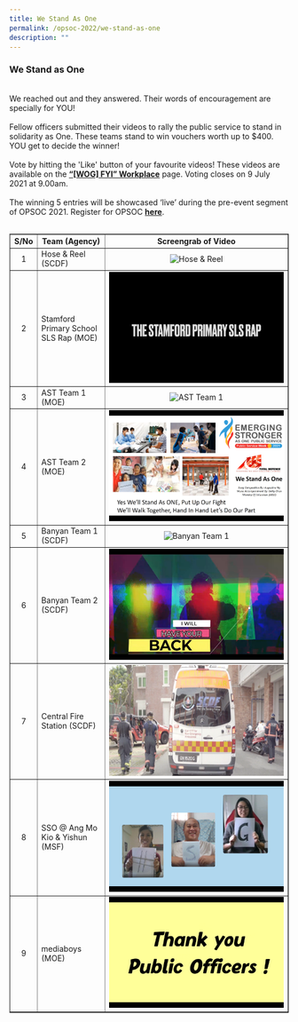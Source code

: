 ```yaml
---
title: We Stand As One
permalink: /opsoc-2022/we-stand-as-one
description: ""
---
```


### We Stand as One
<br>
We reached out and they answered. Their words of encouragement are specially for YOU!<br>
<br>
Fellow officers submitted their videos to rally the public service to stand in solidarity as One. These teams stand to win vouchers worth up to $400. YOU get to decide the winner!<br>
<br>
Vote by hitting the 'Like' button of your favourite videos! These videos are available on the <a href="https://onepublicservice.workplace.com/groups/wogfyi/permalink/2881982702066927/"><b>“[WOG] FYI” Workplace</b></a> page. Voting closes on 9 July 2021 at 9.00am.<br>
<br>
The winning 5 entries will be showcased ‘live’ during the pre-event segment of OPSOC 2021. Register for OPSOC <a href="https://go.gov.sg/opsoc2021registration"><b>here</b></a>.<br>
<br>
<table width="100%" border="1">
  <tr>
    <th width="5%">S/No</th>
    <th width="25%">Team (Agency)</th>
    <th width="70%">Screengrab of Video</th>
  </tr>
  <tr>
    <td align="center">1</td>
    <td>Hose & Reel (SCDF)</td>
    <td align="center"><img src="/images/WSAO1-Hose%26Reel_SCDF.png" alt="Hose & Reel" height="200px"></td>
  </tr>
  <tr>
    <td align="center">2</td>
    <td>Stamford Primary School SLS Rap (MOE)</td>
    <td align="center"><img src="/images/WSAO2-Stamford_Pri_Sch_SLS_Rap_MOE.png" alt="Stamford Primary School SLS Rap" height="200px"></td>
  </tr>
  <tr>
    <td align="center">3</td>
    <td>AST Team 1 (MOE)</td>
    <td align="center"><img src="/images/WSAO3-AST_Team_1_MOE.png" alt="AST Team 1" height="200px"></td>
  </tr>
  <tr>
    <td align="center">4</td>
    <td>AST Team 2 (MOE)</td>
    <td align="center"><img src="/images/WSAO4-AST_Team_2_MOE.png" alt="AST Team 2" height="200px"></td>
  </tr>
  <tr>
    <td align="center">5</td>
    <td>Banyan Team 1 (SCDF)</td>
    <td align="center"><img src="/images/WSAO5-Banyan_Team_1_SCDF.png" alt="Banyan Team 1" height="200px"></td>
  </tr>
  <tr>
    <td align="center">6</td>
    <td>Banyan Team 2 (SCDF)</td>
    <td align="center"><img src="/images/WSAO6-Banyan_Team_2_SCDF.png" alt="Banyan Team 2" height="200px"></td>
  </tr>
  <tr>
    <td align="center">7</td>
    <td>Central Fire Station (SCDF)</td>
    <td align="center"><img src="/images/WSAO7-Central_FS%20_SCDF.png" alt="Central Fire Station" height="200px"></td>
  </tr>
  <tr>
    <td align="center">8</td>
    <td>SSO @ Ang Mo Kio & Yishun (MSF)</td>
    <td align="center"><img src="/images/WSAO8-SSO%40Ang_Mo_Kio_and_Yishun_MSF.png" alt="SSO @ Ang Mo Kio & Yishun" height="200px"></td>
  </tr>
  <tr>
    <td align="center">9</td>
    <td>mediaboys (MOE)</td>
    <td align="center"><img src="/images/WSAO9-mediaboys_MOE.png" alt="mediaboys" height="200px"></td>
  </tr>
 </table>